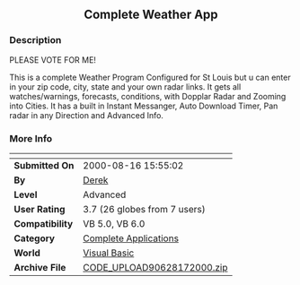 ﻿<div align="center">

## Complete Weather App


</div>

### Description

PLEASE VOTE FOR ME!

This is a complete Weather Program Configured for St Louis but u can enter in your zip code, city, state and your own radar links. It gets all watches/warnings, forecasts, conditions, with Dopplar Radar and Zooming into Cities. It has a built in Instant Messanger, Auto Download Timer, Pan radar in any Direction and Advanced Info.
 
### More Info
 


<span>             |<span>
---                |---
**Submitted On**   |2000-08-16 15:55:02
**By**             |[Derek](https://github.com/Planet-Source-Code/PSCIndex/blob/master/ByAuthor/derek.md)
**Level**          |Advanced
**User Rating**    |3.7 (26 globes from 7 users)
**Compatibility**  |VB 5\.0, VB 6\.0
**Category**       |[Complete Applications](https://github.com/Planet-Source-Code/PSCIndex/blob/master/ByCategory/complete-applications__1-27.md)
**World**          |[Visual Basic](https://github.com/Planet-Source-Code/PSCIndex/blob/master/ByWorld/visual-basic.md)
**Archive File**   |[CODE\_UPLOAD90628172000\.zip](https://github.com/Planet-Source-Code/derek-complete-weather-app__1-10772/archive/master.zip)









